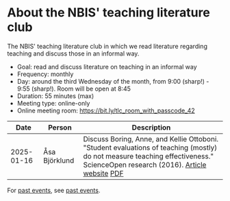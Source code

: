 # About the NBIS' teaching literature club

The NBIS' teaching literature club
in which we read literature regarding teaching
and discuss those in an informal way.

- Goal: read and discuss literature on teaching in an informal way
- Frequency: monthly
- Day: around the third Wednesday of the month, from 9:00 (sharp!) - 9:55 (sharp!).
  Room will be open at 8:45
- Duration: 55 minutes (max)
- Meeting type: online-only
- Online meeting room: <https://bit.ly/tlc_room_with_passcode_42>

<!-- markdownlint-disable MD013 -->

Date      |Person           |Description
----------|-----------------|----------------------------------------------------
2025-01-16|Åsa Björklund    |Discuss Boring, Anne, and Kellie Ottoboni. "Student evaluations of teaching (mostly) do not measure teaching effectiveness." ScienceOpen research (2016). [Article website](https://www.scienceopen.com/document/read?vid=818d8ec0-5908-47d8-86b4-5dc38f04b23e) [PDF](papers/boring_et_al_2016.pdf)

<!-- markdownlint-enable MD013 -->

For [past events](past_events.md), see [past events](past_events.md).

